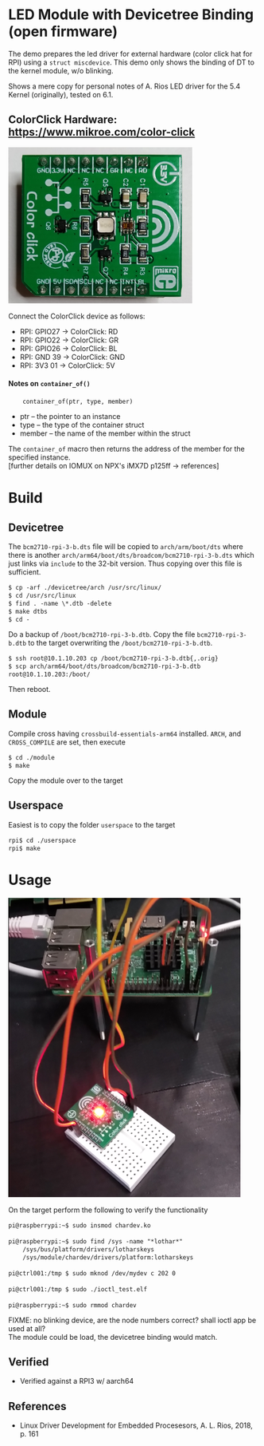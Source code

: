 # LED Module with Devicetree Binding (open firmware)

The demo prepares the led driver for external hardware (color click hat for RPI) using a `struct miscdevice`. This demo only shows the binding of DT to the kernel module, w/o blinking.  

Shows a mere copy for personal notes of A. Rios LED driver for the 5.4 Kernel (originally), tested on 6.1.  

## ColorClick Hardware: https://www.mikroe.com/color-click

![ColorClick Board](pics/colorclick.png)  

Connect the ColorClick device as follows:  
- RPI: GPIO27 -> ColorClick: RD
- RPI: GPIO22 -> ColorClick: GR
- RPI: GPIO26 -> ColorClick: BL
- RPI: GND 39 -> ColorClick: GND
- RPI: 3V3 01 -> ColorClick: 5V

#### Notes on `container_of()`

```
    container_of(ptr, type, member)
```

* ptr – the pointer to an instance
* type – the type of the container struct
* member – the name of the member within the struct

The `container_of` macro then returns the address of the member for the specified instance.  
[further details on IOMUX on NPX's iMX7D p125ff -> references]  


# Build

## Devicetree
The `bcm2710-rpi-3-b.dts` file will be copied to ``arch/arm/boot/dts`` where there is another `arch/arm64/boot/dts/broadcom/bcm2710-rpi-3-b.dts` which just links via `include` to the 32-bit version. Thus copying over this file is sufficient.  
```
$ cp -arf ./devicetree/arch /usr/src/linux/
$ cd /usr/src/linux
$ find . -name \*.dtb -delete
$ make dtbs
$ cd -
```
Do a backup of `/boot/bcm2710-rpi-3-b.dtb`. Copy the file `bcm2710-rpi-3-b.dtb` to the target overwriting the `/boot/bcm2710-rpi-3-b.dtb`.  
```
$ ssh root@10.1.10.203 cp /boot/bcm2710-rpi-3-b.dtb{,.orig}
$ scp arch/arm64/boot/dts/broadcom/bcm2710-rpi-3-b.dtb root@10.1.10.203:/boot/
```
Then reboot.  

## Module
Compile cross having ``crossbuild-essentials-arm64`` installed. `ARCH`, and `CROSS_COMPILE` are set, then execute  
```
$ cd ./module
$ make
```
Copy the module over to the target  

## Userspace
Easiest is to copy the folder `userspace`  to the target  
```
rpi$ cd ./userspace
rpi$ make
```

# Usage

![Setup](pics/setup.png)  

On the target perform the following to verify the functionality  
```
pi@raspberrypi:~$ sudo insmod chardev.ko

pi@raspberrypi:~$ sudo find /sys -name "*lothar*"
    /sys/bus/platform/drivers/lotharskeys
    /sys/module/chardev/drivers/platform:lotharskeys

pi@ctrl001:/tmp $ sudo mknod /dev/mydev c 202 0

pi@ctrl001:/tmp $ sudo ./ioctl_test.elf

pi@raspberrypi:~$ sudo rmmod chardev
```
FIXME: no blinking device, are the node numbers correct? shall ioctl app be used at all?   
The module could be load, the devicetree binding would match.  

## Verified
* Verified against a RPI3 w/ aarch64

## References
* Linux Driver Development for Embedded Procesesors, A. L. Rios, 2018, p. 161
